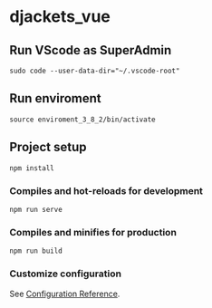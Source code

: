 # djackets_vue

## Run VScode as SuperAdmin
```
sudo code --user-data-dir="~/.vscode-root"
```

## Run enviroment
```
source enviroment_3_8_2/bin/activate
```

## Project setup
```
npm install
```

### Compiles and hot-reloads for development
```
npm run serve
```

### Compiles and minifies for production
```
npm run build
```

### Customize configuration
See [Configuration Reference](https://cli.vuejs.org/config/).
